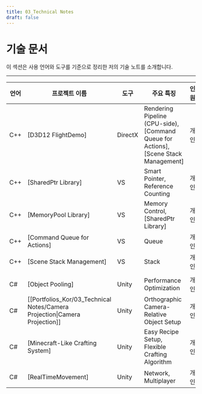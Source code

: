 ```yaml
---
title: 03_Technical Notes
draft: false
---
```


# **기술 문서**

이 섹션은 사용 언어와 도구를 기준으로 정리한 저의 기술 노트를 소개합니다.

---

| **언어** | **프로젝트 이름**                                                                | **도구**  | **주요 특징**                                                                            | **인원** | **연도** |
| ------ | -------------------------------------------------------------------------- | ------- | ------------------------------------------------------------------------------------ | ------ | ------ |
| C++    | [D3D12 FlightDemo]                                                         | DirectX | Rendering Pipeline (CPU-side), [Command Queue for Actions], [Scene Stack Management] | 개인     | 2024   |
| C++    | [SharedPtr Library]                                                        | VS      | Smart Pointer, Reference Counting                                                    | 개인     | 2024   |
| C++    | [MemoryPool Library]                                                       | VS      | Memory Control, [SharedPtr Library]                                                  | 개인     | 2024   |
| C++    | [Command Queue for Actions]                                                | VS      | Queue                                                                                | 개인     | 2024   |
| C++    | [Scene Stack Management]                                                   | VS      | Stack                                                                                | 개인     | 2024   |
|        |                                                                            |         |                                                                                      |        |        |
| C#     | [Object Pooling]                                                           | Unity   | Performance Optimization                                                             | 개인     | 2023   |
| C#     | [[Portfolios_Kor/03_Technical Notes/Camera Projection\|Camera Projection]] | Unity   | Orthographic Camera-Relative Object Setup                                            | 개인     | 2023   |
| C#     | [Minecraft-Like Crafting System]                                           | Unity   | Easy Recipe Setup, Flexible Crafting Algorithm                                       | 개인     | 2023   |
| C#     | [RealTimeMovement]                                                         | Unity   | Network, Multiplayer                                                                 | 개인     | 2023   |
